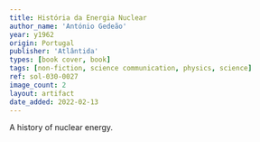 ```yaml
---
title: História da Energia Nuclear
author_name: 'António Gedeão'
year: y1962
origin: Portugal
publisher: 'Atlântida'
types: [book cover, book]
tags: [non-fiction, science communication, physics, science]
ref: sol-030-0027
image_count: 2
layout: artifact
date_added: 2022-02-13
---
```

A history of nuclear energy.
